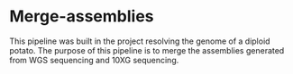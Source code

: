 # Merge-assemblies
This pipeline was built in the project resolving the genome of a diploid potato. The purpose of this pipeline is to merge the assemblies generated from WGS sequencing and 10XG sequencing.
